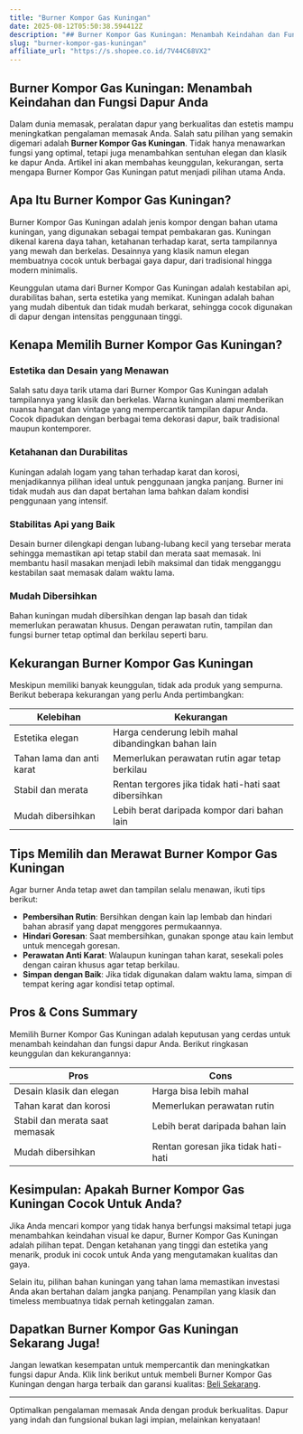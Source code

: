 ```yaml
---
title: "Burner Kompor Gas Kuningan"
date: 2025-08-12T05:50:38.594412Z
description: "## Burner Kompor Gas Kuningan: Menambah Keindahan dan Fungsi Dapur Anda..."
slug: "burner-kompor-gas-kuningan"
affiliate_url: "https://s.shopee.co.id/7V44C68VX2"
---
```

## Burner Kompor Gas Kuningan: Menambah Keindahan dan Fungsi Dapur Anda

Dalam dunia memasak, peralatan dapur yang berkualitas dan estetis mampu meningkatkan pengalaman memasak Anda. Salah satu pilihan yang semakin digemari adalah **Burner Kompor Gas Kuningan**. Tidak hanya menawarkan fungsi yang optimal, tetapi juga menambahkan sentuhan elegan dan klasik ke dapur Anda. Artikel ini akan membahas keunggulan, kekurangan, serta mengapa Burner Kompor Gas Kuningan patut menjadi pilihan utama Anda.

## Apa Itu Burner Kompor Gas Kuningan?

Burner Kompor Gas Kuningan adalah jenis kompor dengan bahan utama kuningan, yang digunakan sebagai tempat pembakaran gas. Kuningan dikenal karena daya tahan, ketahanan terhadap karat, serta tampilannya yang mewah dan berkelas. Desainnya yang klasik namun elegan membuatnya cocok untuk berbagai gaya dapur, dari tradisional hingga modern minimalis.

Keunggulan utama dari Burner Kompor Gas Kuningan adalah kestabilan api, durabilitas bahan, serta estetika yang memikat. Kuningan adalah bahan yang mudah dibentuk dan tidak mudah berkarat, sehingga cocok digunakan di dapur dengan intensitas penggunaan tinggi.

## Kenapa Memilih Burner Kompor Gas Kuningan?

### Estetika dan Desain yang Menawan

Salah satu daya tarik utama dari Burner Kompor Gas Kuningan adalah tampilannya yang klasik dan berkelas. Warna kuningan alami memberikan nuansa hangat dan vintage yang mempercantik tampilan dapur Anda. Cocok dipadukan dengan berbagai tema dekorasi dapur, baik tradisional maupun kontemporer.

### Ketahanan dan Durabilitas

Kuningan adalah logam yang tahan terhadap karat dan korosi, menjadikannya pilihan ideal untuk penggunaan jangka panjang. Burner ini tidak mudah aus dan dapat bertahan lama bahkan dalam kondisi penggunaan yang intensif.

### Stabilitas Api yang Baik

Desain burner dilengkapi dengan lubang-lubang kecil yang tersebar merata sehingga memastikan api tetap stabil dan merata saat memasak. Ini membantu hasil masakan menjadi lebih maksimal dan tidak mengganggu kestabilan saat memasak dalam waktu lama.

### Mudah Dibersihkan

Bahan kuningan mudah dibersihkan dengan lap basah dan tidak memerlukan perawatan khusus. Dengan perawatan rutin, tampilan dan fungsi burner tetap optimal dan berkilau seperti baru.

## Kekurangan Burner Kompor Gas Kuningan

Meskipun memiliki banyak keunggulan, tidak ada produk yang sempurna. Berikut beberapa kekurangan yang perlu Anda pertimbangkan:

| Kelebihan | Kekurangan |
|------------|--------------|
| Estetika elegan | Harga cenderung lebih mahal dibandingkan bahan lain |
| Tahan lama dan anti karat | Memerlukan perawatan rutin agar tetap berkilau |
| Stabil dan merata | Rentan tergores jika tidak hati-hati saat dibersihkan |
| Mudah dibersihkan | Lebih berat daripada kompor dari bahan lain |

## Tips Memilih dan Merawat Burner Kompor Gas Kuningan

Agar burner Anda tetap awet dan tampilan selalu menawan, ikuti tips berikut:

- **Pembersihan Rutin**: Bersihkan dengan kain lap lembab dan hindari bahan abrasif yang dapat menggores permukaannya.
- **Hindari Goresan**: Saat membersihkan, gunakan sponge atau kain lembut untuk mencegah goresan.
- **Perawatan Anti Karat**: Walaupun kuningan tahan karat, sesekali poles dengan cairan khusus agar tetap berkilau.
- **Simpan dengan Baik**: Jika tidak digunakan dalam waktu lama, simpan di tempat kering agar kondisi tetap optimal.

## Pros & Cons Summary

Memilih Burner Kompor Gas Kuningan adalah keputusan yang cerdas untuk menambah keindahan dan fungsi dapur Anda. Berikut ringkasan keunggulan dan kekurangannya:

| **Pros** | **Cons** |
|-------------------------|--------------------------------------|
| Desain klasik dan elegan | Harga bisa lebih mahal |
| Tahan karat dan korosi | Memerlukan perawatan rutin |
| Stabil dan merata saat memasak | Lebih berat daripada bahan lain |
| Mudah dibersihkan | Rentan goresan jika tidak hati-hati |

## Kesimpulan: Apakah Burner Kompor Gas Kuningan Cocok Untuk Anda?

Jika Anda mencari kompor yang tidak hanya berfungsi maksimal tetapi juga menambahkan keindahan visual ke dapur, Burner Kompor Gas Kuningan adalah pilihan tepat. Dengan ketahanan yang tinggi dan estetika yang menarik, produk ini cocok untuk Anda yang mengutamakan kualitas dan gaya.

Selain itu, pilihan bahan kuningan yang tahan lama memastikan investasi Anda akan bertahan dalam jangka panjang. Penampilan yang klasik dan timeless membuatnya tidak pernah ketinggalan zaman.

## Dapatkan Burner Kompor Gas Kuningan Sekarang Juga!

Jangan lewatkan kesempatan untuk mempercantik dan meningkatkan fungsi dapur Anda. Klik link berikut untuk membeli Burner Kompor Gas Kuningan dengan harga terbaik dan garansi kualitas: [Beli Sekarang](https://s.shopee.co.id/7V44C68VX2).

---

Optimalkan pengalaman memasak Anda dengan produk berkualitas. Dapur yang indah dan fungsional bukan lagi impian, melainkan kenyataan!